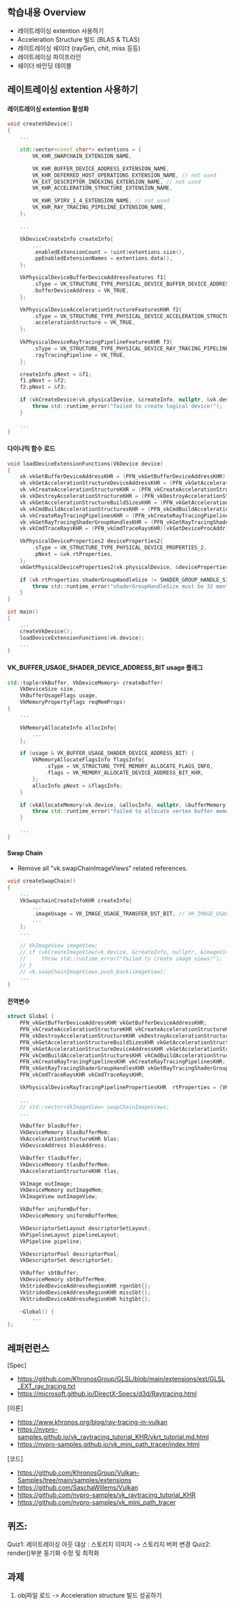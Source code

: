 ## 학습내용 Overview
- 레이트레이싱 extention 사용하기
- Acceleration Structure 빌드 (BLAS & TLAS)
- 레이트레이싱 쉐이더 (rayGen, chit, miss 등등)
- 레이트레이싱 파이프라인
- 쉐이더 바인딩 테이블


## 레이트레이싱 extention 사용하기

#### 레이트레이싱 extention 활성화
```cpp
void createVkDevice()
{
    ...

    std::vector<const char*> extentions = { 
        VK_KHR_SWAPCHAIN_EXTENSION_NAME, 

        VK_KHR_BUFFER_DEVICE_ADDRESS_EXTENSION_NAME,
        VK_KHR_DEFERRED_HOST_OPERATIONS_EXTENSION_NAME, // not used
        VK_EXT_DESCRIPTOR_INDEXING_EXTENSION_NAME, // not used
        VK_KHR_ACCELERATION_STRUCTURE_EXTENSION_NAME,

        VK_KHR_SPIRV_1_4_EXTENSION_NAME, // not used
        VK_KHR_RAY_TRACING_PIPELINE_EXTENSION_NAME,
    };

    ...

    VkDeviceCreateInfo createInfo{
        ...
        .enabledExtensionCount = (uint)extentions.size(),
        .ppEnabledExtensionNames = extentions.data(),
    };

    VkPhysicalDeviceBufferDeviceAddressFeatures f1{
        .sType = VK_STRUCTURE_TYPE_PHYSICAL_DEVICE_BUFFER_DEVICE_ADDRESS_FEATURES,
        .bufferDeviceAddress = VK_TRUE,
    };

	VkPhysicalDeviceAccelerationStructureFeaturesKHR f2{
        .sType = VK_STRUCTURE_TYPE_PHYSICAL_DEVICE_ACCELERATION_STRUCTURE_FEATURES_KHR,
        .accelerationStructure = VK_TRUE,
    };
	
    VkPhysicalDeviceRayTracingPipelineFeaturesKHR f3{
        .sType = VK_STRUCTURE_TYPE_PHYSICAL_DEVICE_RAY_TRACING_PIPELINE_FEATURES_KHR,
        .rayTracingPipeline = VK_TRUE,
    }; 

    createInfo.pNext = &f1;
    f1.pNext = &f2;
    f2.pNext = &f3;

    if (vkCreateDevice(vk.physicalDevice, &createInfo, nullptr, &vk.device) != VK_SUCCESS) {
        throw std::runtime_error("failed to create logical device!");
    }

    ...
}
```

#### 다이나믹 함수 로드
```cpp
void loadDeviceExtensionFunctions(VkDevice device)
{
    vk.vkGetBufferDeviceAddressKHR = (PFN_vkGetBufferDeviceAddressKHR)(vkGetDeviceProcAddr(device, "vkGetBufferDeviceAddressKHR"));
    vk.vkGetAccelerationStructureDeviceAddressKHR = (PFN_vkGetAccelerationStructureDeviceAddressKHR)(vkGetDeviceProcAddr(device, "vkGetAccelerationStructureDeviceAddressKHR"));
    vk.vkCreateAccelerationStructureKHR = (PFN_vkCreateAccelerationStructureKHR)(vkGetDeviceProcAddr(device, "vkCreateAccelerationStructureKHR"));
    vk.vkDestroyAccelerationStructureKHR = (PFN_vkDestroyAccelerationStructureKHR)(vkGetDeviceProcAddr(device, "vkDestroyAccelerationStructureKHR"));
    vk.vkGetAccelerationStructureBuildSizesKHR = (PFN_vkGetAccelerationStructureBuildSizesKHR)(vkGetDeviceProcAddr(device, "vkGetAccelerationStructureBuildSizesKHR"));
    vk.vkCmdBuildAccelerationStructuresKHR = (PFN_vkCmdBuildAccelerationStructuresKHR)(vkGetDeviceProcAddr(device, "vkCmdBuildAccelerationStructuresKHR"));
    vk.vkCreateRayTracingPipelinesKHR = (PFN_vkCreateRayTracingPipelinesKHR)(vkGetDeviceProcAddr(device, "vkCreateRayTracingPipelinesKHR"));
	vk.vkGetRayTracingShaderGroupHandlesKHR = (PFN_vkGetRayTracingShaderGroupHandlesKHR)(vkGetDeviceProcAddr(device, "vkGetRayTracingShaderGroupHandlesKHR"));
    vk.vkCmdTraceRaysKHR = (PFN_vkCmdTraceRaysKHR)(vkGetDeviceProcAddr(device, "vkCmdTraceRaysKHR"));

    VkPhysicalDeviceProperties2 deviceProperties2{
        .sType = VK_STRUCTURE_TYPE_PHYSICAL_DEVICE_PROPERTIES_2,
        .pNext = &vk.rtProperties,
    };
	vkGetPhysicalDeviceProperties2(vk.physicalDevice, &deviceProperties2);

    if (vk.rtProperties.shaderGroupHandleSize != SHADER_GROUP_HANDLE_SIZE) {
        throw std::runtime_error("shaderGroupHandleSize must be 32 mentioned in the vulakn spec (Table 69. Required Limits)!");
    }
}

int main()
{
    ...
    createVkDevice();
    loadDeviceExtensionFunctions(vk.device);
    ...
}
```

#### VK_BUFFER_USAGE_SHADER_DEVICE_ADDRESS_BIT usage 플래그
```cpp
std::tuple<VkBuffer, VkDeviceMemory> createBuffer(
    VkDeviceSize size, 
    VkBufferUsageFlags usage, 
    VkMemoryPropertyFlags reqMemProps)
{
    ...

    VkMemoryAllocateInfo allocInfo{
        ...
    };

    if (usage & VK_BUFFER_USAGE_SHADER_DEVICE_ADDRESS_BIT) {
        VkMemoryAllocateFlagsInfo flagsInfo{
            .sType = VK_STRUCTURE_TYPE_MEMORY_ALLOCATE_FLAGS_INFO,
            .flags = VK_MEMORY_ALLOCATE_DEVICE_ADDRESS_BIT_KHR,
        };
        allocInfo.pNext = &flagsInfo;
    }

    if (vkAllocateMemory(vk.device, &allocInfo, nullptr, &bufferMemory) != VK_SUCCESS) {
        throw std::runtime_error("failed to allocate vertex buffer memory!");
    }

    ...
}
```

#### Swap Chain
- Remove all "vk.swapChainImageViews" related references.
```cpp
void createSwapChain()
{
    ...
    VkSwapchainCreateInfoKHR createInfo{
        ...
        .imageUsage = VK_IMAGE_USAGE_TRANSFER_DST_BIT, // VK_IMAGE_USAGE_COLOR_ATTACHMENT_BIT,
        ...
    };
    ...

    // VkImageView imageView;
    // if (vkCreateImageView(vk.device, &createInfo, nullptr, &imageView) != VK_SUCCESS) {
    //     throw std::runtime_error("failed to create image views!");
    // }
    // vk.swapChainImageViews.push_back(imageView);
    ...
}
```

#### 전역변수
```cpp
struct Global {
    PFN_vkGetBufferDeviceAddressKHR vkGetBufferDeviceAddressKHR;
    PFN_vkCreateAccelerationStructureKHR vkCreateAccelerationStructureKHR;
    PFN_vkDestroyAccelerationStructureKHR vkDestroyAccelerationStructureKHR;
    PFN_vkGetAccelerationStructureBuildSizesKHR vkGetAccelerationStructureBuildSizesKHR;
    PFN_vkGetAccelerationStructureDeviceAddressKHR vkGetAccelerationStructureDeviceAddressKHR;
    PFN_vkCmdBuildAccelerationStructuresKHR vkCmdBuildAccelerationStructuresKHR;
    PFN_vkCreateRayTracingPipelinesKHR vkCreateRayTracingPipelinesKHR;
	PFN_vkGetRayTracingShaderGroupHandlesKHR vkGetRayTracingShaderGroupHandlesKHR;
    PFN_vkCmdTraceRaysKHR vkCmdTraceRaysKHR;

	VkPhysicalDeviceRayTracingPipelinePropertiesKHR  rtProperties = {VK_STRUCTURE_TYPE_PHYSICAL_DEVICE_RAY_TRACING_PIPELINE_PROPERTIES_KHR};
    
    ...
    // std::vector<VkImageView> swapChainImageViews;
    ...

    VkBuffer blasBuffer;
    VkDeviceMemory blasBufferMem;
    VkAccelerationStructureKHR blas;
    VkDeviceAddress blasAddress;

    VkBuffer tlasBuffer;
    VkDeviceMemory tlasBufferMem;
    VkAccelerationStructureKHR tlas;

    VkImage outImage;
    VkDeviceMemory outImageMem;
    VkImageView outImageView;

    VkBuffer uniformBuffer;
    VkDeviceMemory uniformBufferMem;

    VkDescriptorSetLayout descriptorSetLayout;
    VkPipelineLayout pipelineLayout;
    VkPipeline pipeline;

    VkDescriptorPool descriptorPool;
    VkDescriptorSet descriptorSet;

    VkBuffer sbtBuffer;
    VkDeviceMemory sbtBufferMem;
    VkStridedDeviceAddressRegionKHR rgenSbt{};
    VkStridedDeviceAddressRegionKHR missSbt{};
    VkStridedDeviceAddressRegionKHR hitgSbt{};

    ~Global() {
        ...
};
```


## 레퍼런런스
[Spec]
- https://github.com/KhronosGroup/GLSL/blob/main/extensions/ext/GLSL_EXT_ray_tracing.txt
- https://microsoft.github.io/DirectX-Specs/d3d/Raytracing.html

[이론]
- https://www.khronos.org/blog/ray-tracing-in-vulkan
- https://nvpro-samples.github.io/vk_raytracing_tutorial_KHR/vkrt_tutorial.md.html
- https://nvpro-samples.github.io/vk_mini_path_tracer/index.html

[코드]
- https://github.com/KhronosGroup/Vulkan-Samples/tree/main/samples/extensions
- https://github.com/SaschaWillems/Vulkan
- https://github.com/nvpro-samples/vk_raytracing_tutorial_KHR
- https://github.com/nvpro-samples/vk_mini_path_tracer



## 퀴즈:
Quiz1: 레이트레이싱 아웃 대상 : 스토리지 이미지 -> 스토리지 버퍼 변경
Quiz2: render()부분 동기화 수정 및 최적화

## 과제
1. obj파일 로드 -> Acceleration structure 빌드 성공하기
